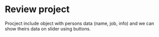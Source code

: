 # Review project

Procject include object with persons data (name, job, info) and we can show theirs data on slider using buttons.
